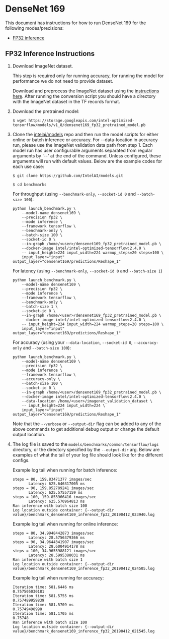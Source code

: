 # DenseNet 169

This document has instructions for how to run DenseNet 169 for the
following modes/precisions:
* [FP32 inference](#fp32-inference-instructions)

## FP32 Inference Instructions

1. Download ImageNet dataset.

    This step is required only for running accuracy, for running the model for performance we do not need to provide dataset.

    Download and preprocess the ImageNet dataset using the [instructions here](/datasets/imagenet/README.md).
    After running the conversion script you should have a directory with the
    ImageNet dataset in the TF records format.

2. Download the pretrained model:
   ```
   $ wget https://storage.googleapis.com/intel-optimized-tensorflow/models/v1_8/densenet169_fp32_pretrained_model.pb
   ```

3. Clone the [intelai/models](https://github.com/intelai/models) repo
    and then run the model scripts for either online or batch inference or accuracy. For --data-location in accuracy run, please use the ImageNet validation data path from step 1.
    Each model run has user configurable arguments separated from regular arguments by '--' at the end of the command.
    Unless configured, these arguments will run with default values. Below are the example codes for each use case:

    ```
    $ git clone https://github.com/IntelAI/models.git

    $ cd benchmarks
    ```

    For throughput (using `--benchmark-only`, `--socket-id 0` and `--batch-size 100`):
    ```
    python launch_benchmark.py \
        --model-name densenet169 \
        --precision fp32 \
        --mode inference \
        --framework tensorflow \
        --benchmark-only \
        --batch-size 100 \
        --socket-id 0 \
        --in-graph /home/<user>/densenet169_fp32_pretrained_model.pb \
        --docker-image intel/intel-optimized-tensorflow:2.4.0 \
        -- input_height=224 input_width=224 warmup_steps=20 steps=100 \
        input_layer="input" output_layer="densenet169/predictions/Reshape_1"
    ```

    For latency (using `--benchmark-only`, `--socket-id 0` and `--batch-size 1`)
    ```
    python launch_benchmark.py \
        --model-name densenet169 \
        --precision fp32 \
        --mode inference \
        --framework tensorflow \
        --benchmark-only \
        --batch-size 1 \
        --socket-id 0 \
        --in-graph /home/<user>/densenet169_fp32_pretrained_model.pb \
        --docker-image intel/intel-optimized-tensorflow:2.4.0 \
        -- input_height=224 input_width=224 warmup_steps=20 steps=100 \
        input_layer="input" output_layer="densenet169/predictions/Reshape_1"
    ```

    For accuracy (using your `--data-location`, `--socket-id 0`, `--accuracy-only` and
    `--batch-size 100`):
    ```
    python launch_benchmark.py \
        --model-name densenet169 \
        --precision fp32 \
        --mode inference \
        --framework tensorflow \
        --accuracy-only \
        --batch-size 100 \
        --socket-id 0 \
        --in-graph /home/<user>/densenet169_fp32_pretrained_model.pb \
        --docker-image intel/intel-optimized-tensorflow:2.4.0 \
        --data-location /home/<user>/imagenet_validation_dataset \
        -- input_height=224 input_width=224 \
        input_layer="input" output_layer="densenet169/predictions/Reshape_1"
    ```

    Note that the `--verbose` or `--output-dir` flag can be added to any of the above commands
    to get additional debug output or change the default output location.

4. The log file is saved to the `models/benchmarks/common/tensorflow/logs` directory,
    or the directory specified by the `--output-dir` arg. Below are examples of
    what the tail of your log file should look like for the different configs.

    Example log tail when running for batch inference:
    ```
    steps = 80, 159.83471377 images/sec
           Latency: 625.646317005 ms
    steps = 90, 159.852789241 images/sec
           Latency: 625.57557159 ms
    steps = 100, 159.853966416 images/sec
           Latency: 625.570964813 ms
    Ran inference with batch size 100
    Log location outside container: {--output-dir value}/benchmark_densenet169_inference_fp32_20190412_023940.log
    ```

    Example log tail when running for online inference:
    ```
    steps = 80, 34.9948442873 images/sec
           Latency: 28.5756379366 ms
    steps = 90, 34.9644341907 images/sec
           Latency: 28.6004914178 ms
    steps = 100, 34.9655988121 images/sec
           Latency: 28.5995388031 ms
    Ran inference with batch size 1
    Log location outside container: {--output-dir value}/benchmark_densenet169_inference_fp32_20190412_024505.log
    ```

    Example log tail when running for accuracy:
    ```
    Iteration time: 581.6446 ms
    0.757505030181
    Iteration time: 581.5755 ms
    0.757489959839
    Iteration time: 581.5709 ms
    0.75749498998
    Iteration time: 581.1705 ms
    0.75748
    Ran inference with batch size 100
    Log location outside container: {--output-dir value}/benchmark_densenet169_inference_fp32_20190412_021545.log
    ```
